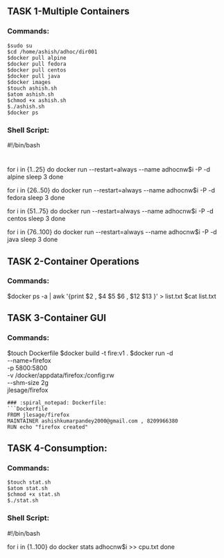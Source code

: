 
## TASK 1-Multiple Containers
### Commands:

```
$sudo su
$cd /home/ashish/adhoc/dir001
$docker pull alpine
$docker pull fedora
$docker pull centos
$docker pull java
$docker images
$touch ashish.sh
$atom ashish.sh 
$chmod +x ashish.sh
$./ashish.sh
$docker ps
```
### Shell Script:

#!/bin/bash
#

for i in {1..25}
    do docker run --restart=always --name adhocnw$i -P -d alpine
    sleep 3
done

for i in {26..50}
    do docker run --restart=always --name adhocnw$i -P -d fedora
    sleep 3
done

for i in {51..75}
    do docker run --restart=always --name adhocnw$i -P -d centos
    sleep 3
done

for i in {76..100}
    do docker run --restart=always --name adhocnw$i -P -d java
    sleep 3
done


## TASK 2-Container Operations
### Commands:

$docker ps -a | awk '{print $2 , $4 $5 $6 , $12 $13 }' > list.txt
$cat list.txt


## TASK 3-Container GUI
### Commands:
$touch Dockerfile
$docker build -t fire:v1 .
$docker run -d \
    --name=firefox \
    -p 5800:5800 \
    -v /docker/appdata/firefox:/config:rw \
    --shm-size 2g \
    jlesage/firefox
```
### :spiral_notepad: Dockerfile:
```Dockerfile
FROM jlesage/firefox
MAINTAINER ashishkumarpandey2000@gmail.com , 8209966380
RUN echo "firefox created"

```

## TASK 4-Consumption:
### Commands:

```
$touch stat.sh
$atom stat.sh
$chmod +x stat.sh
$./stat.sh
```
### Shell Script:
#!/bin/bash

for i in {1..100}
do
  docker stats adhocnw$i >> cpu.txt
done
```
